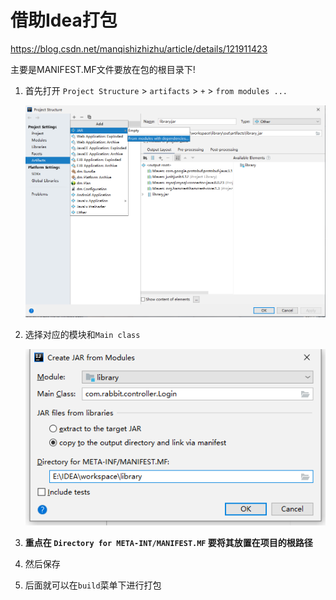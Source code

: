 # 借助Idea打包

https://blog.csdn.net/manqishizhizhu/article/details/121911423

主要是MANIFEST.MF文件要放在包的根目录下!





1. 首先打开 `Project Structure` > `artifacts` > `+` > `from modules ...`

   ![image-20211213180452951](%E5%80%9F%E5%8A%A9Idea%E6%89%93%E5%8C%85.assets/3bbba8fee2c8b772a8612af6dcbe1c1c.png)

2. 选择对应的模块和`Main class`

   ![image-20211213181316956](%E5%80%9F%E5%8A%A9Idea%E6%89%93%E5%8C%85.assets/b022ab41c117949a1554031dbec550cb.png)

3. **重点在 `Directory for META-INT/MANIFEST.MF` 要将其放置在项目的根路径**

4. 然后保存

5. 后面就可以在`build`菜单下进行打包
